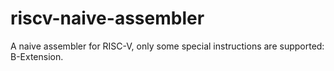 # riscv-naive-assembler
A naive assembler for RISC-V, only some special instructions are supported: B-Extension.
